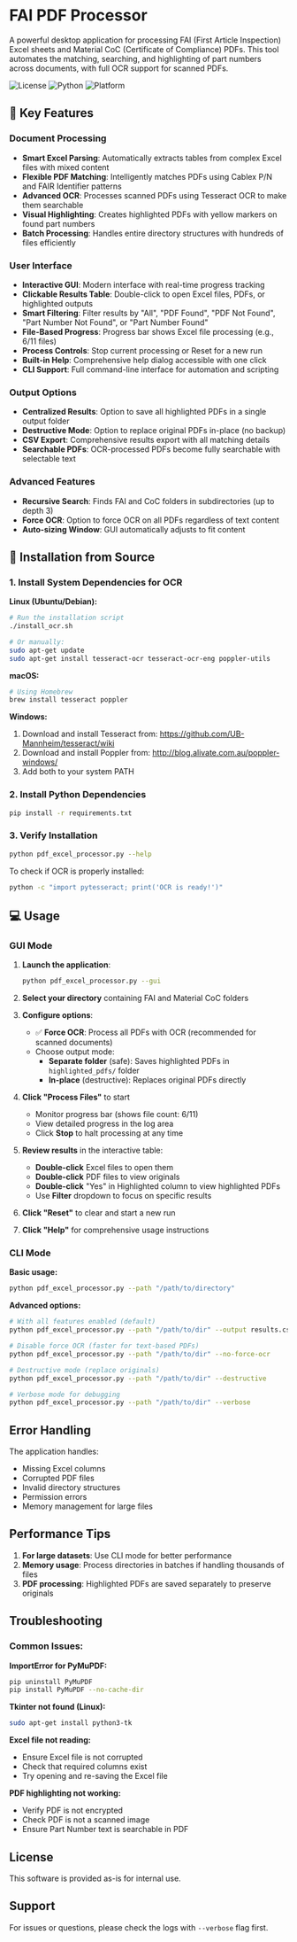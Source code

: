 # FAI PDF Processor

A powerful desktop application for processing FAI (First Article Inspection) Excel sheets and Material CoC (Certificate of Compliance) PDFs. This tool automates the matching, searching, and highlighting of part numbers across documents, with full OCR support for scanned PDFs.

![License](https://img.shields.io/badge/license-MIT-blue.svg)
![Python](https://img.shields.io/badge/python-3.8%2B-blue.svg)
![Platform](https://img.shields.io/badge/platform-Windows%20%7C%20macOS%20%7C%20Linux-lightgrey.svg)

## 🎯 Key Features

### Document Processing
- **Smart Excel Parsing**: Automatically extracts tables from complex Excel files with mixed content
- **Flexible PDF Matching**: Intelligently matches PDFs using Cablex P/N and FAIR Identifier patterns
- **Advanced OCR**: Processes scanned PDFs using Tesseract OCR to make them searchable
- **Visual Highlighting**: Creates highlighted PDFs with yellow markers on found part numbers
- **Batch Processing**: Handles entire directory structures with hundreds of files efficiently

### User Interface
- **Interactive GUI**: Modern interface with real-time progress tracking
- **Clickable Results Table**: Double-click to open Excel files, PDFs, or highlighted outputs
- **Smart Filtering**: Filter results by "All", "PDF Found", "PDF Not Found", "Part Number Not Found", or "Part Number Found"
- **File-Based Progress**: Progress bar shows Excel file processing (e.g., 6/11 files)
- **Process Controls**: Stop current processing or Reset for a new run
- **Built-in Help**: Comprehensive help dialog accessible with one click
- **CLI Support**: Full command-line interface for automation and scripting

### Output Options
- **Centralized Results**: Option to save all highlighted PDFs in a single output folder
- **Destructive Mode**: Option to replace original PDFs in-place (no backup)
- **CSV Export**: Comprehensive results export with all matching details
- **Searchable PDFs**: OCR-processed PDFs become fully searchable with selectable text

### Advanced Features
- **Recursive Search**: Finds FAI and CoC folders in subdirectories (up to depth 3)
- **Force OCR**: Option to force OCR on all PDFs regardless of text content
- **Auto-sizing Window**: GUI automatically adjusts to fit content

## 🔧 Installation from Source

### 1. Install System Dependencies for OCR

**Linux (Ubuntu/Debian):**
```bash
# Run the installation script
./install_ocr.sh

# Or manually:
sudo apt-get update
sudo apt-get install tesseract-ocr tesseract-ocr-eng poppler-utils
```

**macOS:**
```bash
# Using Homebrew
brew install tesseract poppler
```

**Windows:**
1. Download and install Tesseract from: https://github.com/UB-Mannheim/tesseract/wiki
2. Download and install Poppler from: http://blog.alivate.com.au/poppler-windows/
3. Add both to your system PATH

### 2. Install Python Dependencies

```bash
pip install -r requirements.txt
```

### 3. Verify Installation

```bash
python pdf_excel_processor.py --help
```

To check if OCR is properly installed:
```bash
python -c "import pytesseract; print('OCR is ready!')"
```

## 💻 Usage

### GUI Mode

1. **Launch the application**:
   ```bash
   python pdf_excel_processor.py --gui
   ```

2. **Select your directory** containing FAI and Material CoC folders

3. **Configure options**:
   - ✅ **Force OCR**: Process all PDFs with OCR (recommended for scanned documents)
   - Choose output mode:
     - **Separate folder** (safe): Saves highlighted PDFs in `highlighted_pdfs/` folder
     - **In-place** (destructive): Replaces original PDFs directly

4. **Click "Process Files"** to start
   - Monitor progress bar (shows file count: 6/11)
   - View detailed progress in the log area
   - Click **Stop** to halt processing at any time

5. **Review results** in the interactive table:
   - **Double-click** Excel files to open them
   - **Double-click** PDF files to view originals
   - **Double-click** "Yes" in Highlighted column to view highlighted PDFs
   - Use **Filter** dropdown to focus on specific results

6. **Click "Reset"** to clear and start a new run

7. **Click "Help"** for comprehensive usage instructions

### CLI Mode

**Basic usage:**
```bash
python pdf_excel_processor.py --path "/path/to/directory"
```

**Advanced options:**
```bash
# With all features enabled (default)
python pdf_excel_processor.py --path "/path/to/dir" --output results.csv

# Disable force OCR (faster for text-based PDFs)
python pdf_excel_processor.py --path "/path/to/dir" --no-force-ocr

# Destructive mode (replace originals)
python pdf_excel_processor.py --path "/path/to/dir" --destructive

# Verbose mode for debugging
python pdf_excel_processor.py --path "/path/to/dir" --verbose
```

## Error Handling

The application handles:
- Missing Excel columns
- Corrupted PDF files
- Invalid directory structures
- Permission errors
- Memory management for large files

## Performance Tips

1. **For large datasets**: Use CLI mode for better performance
2. **Memory usage**: Process directories in batches if handling thousands of files
3. **PDF processing**: Highlighted PDFs are saved separately to preserve originals

## Troubleshooting

### Common Issues:

**ImportError for PyMuPDF:**
```bash
pip uninstall PyMuPDF
pip install PyMuPDF --no-cache-dir
```

**Tkinter not found (Linux):**
```bash
sudo apt-get install python3-tk
```

**Excel file not reading:**
- Ensure Excel file is not corrupted
- Check that required columns exist
- Try opening and re-saving the Excel file

**PDF highlighting not working:**
- Verify PDF is not encrypted
- Check PDF is not a scanned image
- Ensure Part Number text is searchable in PDF

## License

This software is provided as-is for internal use.

## Support

For issues or questions, please check the logs with `--verbose` flag first.
